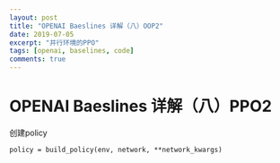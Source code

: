 ```yaml
---
layout: post
title: "OPENAI Baeslines 详解（八）OOP2"
date: 2019-07-05
excerpt: "并行环境的PPO"
tags: [openai, baselines, code]
comments: true
---
```


# OPENAI Baeslines 详解（八）PPO2

创建policy

```
policy = build_policy(env, network, **network_kwargs)
```

